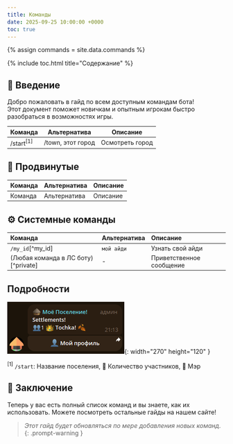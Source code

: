 ```yaml
---
title: Команды
date: 2025-09-25 10:00:00 +0000
toc: true
---
```


{% assign commands = site.data.commands %}

{% include toc.html title="Содержание" %}


## 📖 Введение
Добро пожаловать в гайд по всем доступным командам бота!\
Этот документ поможет новичкам и опытным игрокам быстро разобраться в
возможностях игры.

<table>
  <thead>
    <tr>
      <th>Команда</th>
      <th>Альтернатива</th>
      <th>Описание</th>
    </tr>
  </thead>
  <tbody>
    <tr>
      <td>/start<sup>[1]</sup></td>
      <td>/town, этот город</td>
      <td>Осмотреть город</td>
    </tr>
  </tbody>
</table>


## 🏰 Продвинутые
| Команда | Альтернатива | Описание |
|:--------|:-------------|:---------|
| Команда | Альтернатива | Описание |

## ⚙️ Системные команды
| Команда | Альтернатива | Описание |
|:--------|:-------------|:---------|
| `/my_id`[^my_id] | `мой айди` | Узнать свой айди |
| (Любая команда в ЛС боту)[^private] | - | Приветственное сообщение |


## Подробности
![Desktop View](/assets/img/town.png){: width="270" height="120" }
<p id="f1"><sup>[1]</sup> <code>/start</code>: Название поселения, 👥 Количество участников, 👑 Мэр</p>

## 🔮 Заключение
Теперь у вас есть полный список команд и вы знаете, как их использовать. Можете посмотреть остальные гайды на нашем сайте!

> *Этот гайд будет обновляться по мере добавления новых команд.*
{: .prompt-warning }